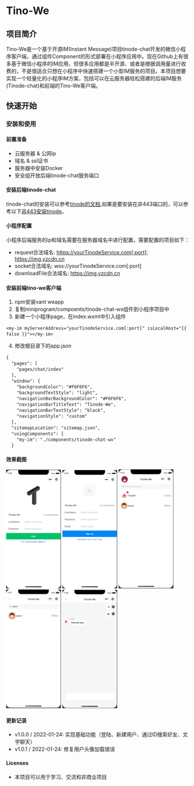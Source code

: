 # Tino-We

## 项目简介
Tino-We是一个基于开源IM(Instant Message)项目tinode-chat开发的微信小程序客户端，通过组件Component的形式部署在小程序应用中。现在Github上有很多基于微信小程序的IM应用，但很多应用都是半开源、或者是根据调用量进行收费的，不是很适合只想在小程序中快速搭建一个小型IM服务的项目。本项目想要实现一个轻量化的小程序IM方案，包括可以在云服务器轻松搭建的后端IM服务(Tinode-chat)和前端的Tino-We客户端。

## 快速开始
### 安装和使用
#### 前置准备
- 云服务器 & 公网ip
- 域名 & ssl证书
- 服务器中安装Docker
- 安全组开放后端tinode-chat服务端口

#### 安装后端tinode-chat
tinode-chat的安装可以参考[tinode的文档](https://github.com/tinode/chat/blob/master/INSTALL.md),如果是要安装在非443端口的，可以参考以下[非443安装tinode](https://www.coolister.top/2022/01/21/%e5%9c%a8%e9%9d%9e443%e7%ab%af%e5%8f%a3%e5%ae%89%e8%a3%85tinode-chat-https/)。

#### 小程序配置
小程序后端服务的ip和域名需要在服务器域名中进行配置，需要配置的项目如下：
- request合法域名: https://yourTinodeService.com[:port]; https://img.yzcdn.cn
- socket合法域名: wss://yourTinodeService.com[:port]
- downloadFile合法域名: https://img.yzcdn.cn

#### 安装前端tino-we客户端
1. npm安装vant weapp
2. 复制miniprogram/compoents/tinode-chat-wx组件到小程序项目中
3. 新建一个小程序page，在index.wxml中引入组件
```
<my-im myServerAddress="yourTinodeService.com[:port]" isLocalHost="{{ false }}"></my-im>
```
4. 修改根目录下的app.json
```
{
  "pages": [
    "pages/chat/index"
  ],
  "window": {
    "backgroundColor": "#F6F6F6",
    "backgroundTextStyle": "light",
    "navigationBarBackgroundColor": "#F6F6F6",
    "navigationBarTitleText": "Tinode-We",
    "navigationBarTextStyle": "black",
    "navigationStyle": "custom"
  },
  "sitemapLocation": "sitemap.json",
  "usingComponents": {
    "my-im": "./components/tinode-chat-wx"
  }
```

#### 效果截图
<div display="flex" style="padding=10px">
  <img src="images/login.png" width=150/>
  <img src="images/signup.png" width=150/>
  <img src="images/contacts.png" width=150/>
  <img src="images/search.png" width=150/>
  <img src="images/chat.png" width=150/>
</div>

#### 更新记录
- v1.0.0 / 2022-01-24: 实现基础功能（登陆、新建用户、通过ID搜索好友、文字聊天）
- v1.0.1 / 2022-01-24: 修复用户头像加载错误

#### Licenses
- 本项目可以用于学习、交流和非商业项目
